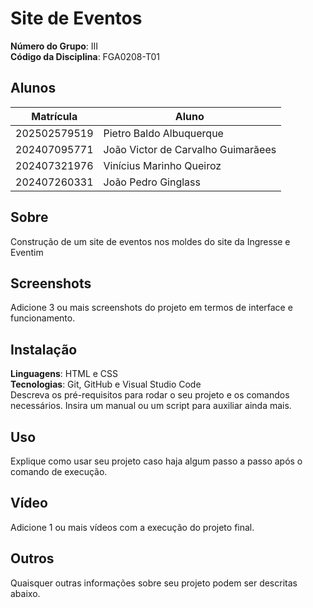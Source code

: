 # Site de Eventos

**Número do Grupo**: III <br>
**Código da Disciplina**: FGA0208-T01<br>

## Alunos
|Matrícula | Aluno |
| -- | -- |
| 202502579519  | Pietro Baldo Albuquerque  |
| 202407095771  |  João Victor de Carvalho Guimarãees |
| 202407321976 |  Vinícius Marinho Queiroz |
| 202407260331 |  João Pedro Ginglass |

## Sobre 
Construção de um site de eventos nos moldes do site da Ingresse e Eventim 

## Screenshots
Adicione 3 ou mais screenshots do projeto em termos de interface e funcionamento.

## Instalação 
**Linguagens**: HTML e CSS<br>
**Tecnologias**: Git, GitHub e Visual Studio Code<br>
Descreva os pré-requisitos para rodar o seu projeto e os comandos necessários.
Insira um manual ou um script para auxiliar ainda mais.

## Uso 
Explique como usar seu projeto caso haja algum passo a passo após o comando de execução.

## Vídeo
Adicione 1 ou mais vídeos com a execução do projeto final.

## Outros 
Quaisquer outras informações sobre seu projeto podem ser descritas abaixo.
